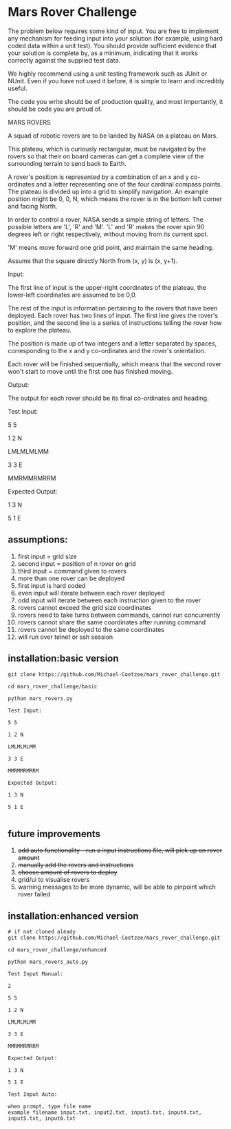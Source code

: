 # Mars Rover Challenge

The problem below requires some kind of input. You are free to implement any mechanism for feeding input into your solution (for example, using hard coded data within a unit test). You should provide sufficient evidence that your solution is complete by, as a minimum, indicating that it works correctly against the supplied test data.  

We highly recommend using a unit testing framework such as JUnit or NUnit. Even if you have not used it before, it is simple to learn and incredibly useful.  

The code you write should be of production quality, and most importantly, it should be code you are proud of.  

MARS ROVERS  

A squad of robotic rovers are to be landed by NASA on a plateau on Mars.  

This plateau, which is curiously rectangular, must be navigated by the rovers so that their on board cameras can get a complete view of the surrounding terrain to send back to Earth.  

A rover's position is represented by a combination of an x and y co-ordinates and a letter representing one of the four cardinal compass points. The plateau is divided up into a grid to simplify navigation. An example position might be 0, 0, N, which means the rover is in the bottom left corner and facing North.  

In order to control a rover, NASA sends a simple string of letters. The possible letters are 'L', 'R' and 'M'. 'L' and 'R' makes the rover spin 90 degrees left or right respectively, without moving from its current spot.  

'M' means move forward one grid point, and maintain the same heading.  

Assume that the square directly North from (x, y) is (x, y+1).  

Input:  

The first line of input is the upper-right coordinates of the plateau, the lower-left coordinates are assumed to be 0,0.  

The rest of the input is information pertaining to the rovers that have been deployed. Each rover has two lines of input. The first line gives the rover's position, and the second line is a series of instructions telling the rover how to explore the plateau.  

The position is made up of two integers and a letter separated by spaces, corresponding to the x and y co-ordinates and the rover's orientation.  

Each rover will be finished sequentially, which means that the second rover   won't start to move until the first one has finished moving.  

Output:  

The output for each rover should be its final co-ordinates and heading.  

Test Input:  

5 5  

1 2 N  

LMLMLMLMM  

3 3 E  

MMRMMRMRRM  

Expected Output:  

1 3 N  

5 1 E  


## assumptions:
1. first input = grid size  
2. second input = position of n rover on grid  
3. third input = command given to rovers  
4. more than one rover can be deployed  
5. first input is hard coded  
6. even input will iterate between each rover deployed  
7. odd input will iterate between each instruction given to the rover  
8. rovers cannot exceed the grid size coordinates   
9. rovers need to take turns between commands, cannot run concurrently  
10. rovers cannot share the same coordinates after running command  
11. rovers cannot be deployed to the same coordinates  
12. will run over telnet or ssh session


## installation:basic version  
```
git clone https://github.com/Michael-Coetzee/mars_rover_challenge.git  

cd mars_rover_challenge/basic  

python mars_rovers.py

Test Input:

5 5

1 2 N

LMLMLMLMM

3 3 E

MMRMMRMRRM

Expected Output:

1 3 N

5 1 E


```

## future improvements
1. ~~add auto functionality - run a input instructions file, will pick up on rover amount~~
2. ~~manually add the rovers and instructions~~
3. ~~choose amount of rovers to deploy~~
4. grid/ui to visualise rovers
5. warning messages to be more dynamic, will be able to pinpoint which rover failed

## installation:enhanced version  
```
# if not cloned aleady
git clone https://github.com/Michael-Coetzee/mars_rover_challenge.git  

cd mars_rover_challenge/enhanced 

python mars_rovers_auto.py

Test Input Manual:

2

5 5

1 2 N

LMLMLMLMM

3 3 E

MMRMMRMRRM

Expected Output:

1 3 N

5 1 E

Test Input Auto:

when prompt, type file name 
example filename input.txt, input2.txt, input3.txt, input4.txt, input5.txt, input6.txt


```



